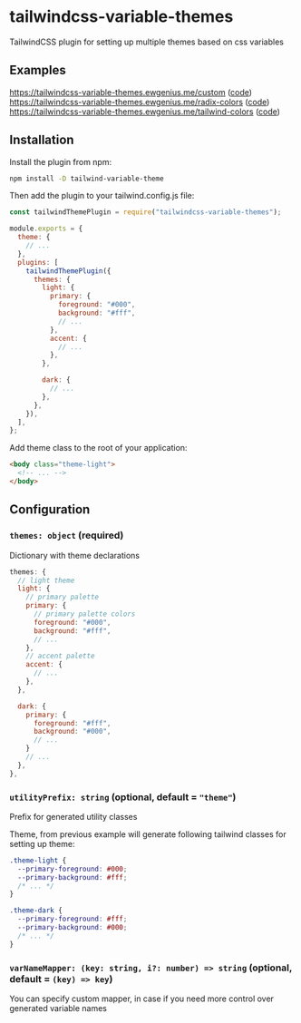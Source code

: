 # tailwindcss-variable-themes

TailwindCSS plugin for setting up multiple themes based on css variables

## Examples

https://tailwindcss-variable-themes.ewgenius.me/custom ([code](apps/example/tailwind-custom.config.js))
https://tailwindcss-variable-themes.ewgenius.me/radix-colors ([code](apps/example/tailwind-radix.config.js))
https://tailwindcss-variable-themes.ewgenius.me/tailwind-colors ([code](apps/example/tailwind-tailwind.config.js))

## Installation

Install the plugin from npm:

```sh
npm install -D tailwind-variable-theme
```

Then add the plugin to your tailwind.config.js file:

```js
const tailwindThemePlugin = require("tailwindcss-variable-themes");

module.exports = {
  theme: {
    // ...
  },
  plugins: [
    tailwindThemePlugin({
      themes: {
        light: {
          primary: {
            foreground: "#000",
            background: "#fff",
            // ...
          },
          accent: {
            // ...
          },
        },

        dark: {
          // ...
        },
      },
    }),
  ],
};
```

Add theme class to the root of your application:

```html
<body class="theme-light">
  <!-- ... -->
</body>
```

## Configuration

### `themes: object` (required)

Dictionary with theme declarations

```js
themes: {
  // light theme
  light: {
    // primary palette
    primary: {
      // primary palette colors
      foreground: "#000",
      background: "#fff",
      // ...
    },
    // accent palette
    accent: {
      // ...
    },
  },

  dark: {
    primary: {
      foreground: "#fff",
      background: "#000",
      // ...
    }
    // ...
  },
},
```

### `utilityPrefix: string` (optional, default = `"theme"`)

Prefix for generated utility classes

Theme, from previous example will generate following tailwind classes for setting up theme:

```css
.theme-light {
  --primary-foreground: #000;
  --primary-background: #fff;
  /* ... */
}

.theme-dark {
  --primary-foreground: #fff;
  --primary-background: #000;
  /* ... */
}
```

### `varNameMapper: (key: string, i?: number) => string` (optional, default = `(key) => key`)

You can specify custom mapper, in case if you need more control over generated variable names
